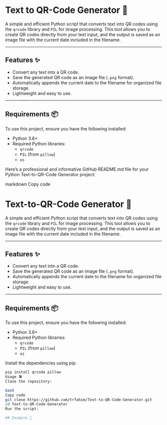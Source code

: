# Text to QR-Code Generator 📱

A simple and efficient Python script that converts text into QR codes using the `qrcode` library and `PIL` for image processing. This tool allows you to create QR codes directly from your text input, and the output is saved as an image file with the current date included in the filename.

---

## Features ✨
- Convert any text into a QR code.
- Save the generated QR code as an image file (`.png` format).
- Automatically appends the current date to the filename for organized file storage.
- Lightweight and easy to use.

---

## Requirements 📦
To use this project, ensure you have the following installed:

- Python 3.6+
- Required Python libraries:
  - `qrcode`
  - `PIL` (from `pillow`)
  - `os`


Here’s a professional and informative GitHub README.md file for your Python Text-to-QR-Code Generator project:

markdown
Copy code
# Text-to-QR-Code Generator 📱

A simple and efficient Python script that converts text into QR codes using the `qrcode` library and `PIL` for image processing. This tool allows you to create QR codes directly from your text input, and the output is saved as an image file with the current date included in the filename.

---

## Features ✨
- Convert any text into a QR code.
- Save the generated QR code as an image file (`.png` format).
- Automatically appends the current date to the filename for organized file storage.
- Lightweight and easy to use.

---

## Requirements 📦
To use this project, ensure you have the following installed:

- Python 3.6+
- Required Python libraries:
  - `qrcode`
  - `PIL` (from `pillow`)
  - `os`

Install the dependencies using pip:
```bash
pip install qrcode pillow
Usage 🛠️
Clone the repository:

bash
Copy code
git clone https://github.com/trfahim/Text-to-QR-Code-Generator.git
cd Text-to-QR-Code-Generator
Run the script:

## Example 🎯



